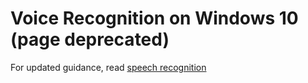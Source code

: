 # Voice Recognition on Windows 10 (page deprecated)

For updated guidance, read [speech recognition](speech-recognition.md)
